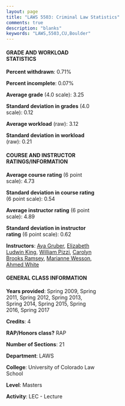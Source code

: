 ```yaml
---
layout: page
title: "LAWS 5503: Criminal Law Statistics"
comments: true
description: "blanks"
keywords: "LAWS,5503,CU,Boulder"
---
```

<head>
<script src="https://ajax.googleapis.com/ajax/libs/jquery/2.1.3/jquery.min.js"></script>
<script src="https://dl.dropboxusercontent.com/s/pc42nxpaw1ea4o9/highcharts.js?dl=0"></script>
<!-- <script src="../assets/js/highcharts.js"></script> -->
<style type="text/css">@font-face {
	font-family: "Bebas Neue";
	src: url(https://www.filehosting.org/file/details/544349/BebasNeue Regular.otf) format("opentype");
	}
	h1.Bebas { 
		font-family: "Bebas Neue", Verdana, Tahoma;
	}
</style>
</head>
<body>
	<div id="container" style="float: right; width: 45%; height: 88%; margin-left: 2.5%; margin-right: 2.5%;"></div>
	<script language="JavaScript">
		$(document).ready(function() {
		var chart = {type: 'column'};
		var title = {text: 'Grade Distribution'};
		var xAxis = {categories: ['A','B','C','D','F'],crosshair: true};
		var yAxis = {min: 0,title: {text: 'Percentage'}};
		var tooltip = {headerFormat: '<center><b><span style="font-size:20px">{point.key}</span></b></center>',
		               pointFormat: '<td style="padding:0"><b>{point.y:.1f}%</b></td>',
		               footerFormat: '</table>',shared: true,useHTML: true};
		var plotOptions = {column: {pointPadding: 0.0,borderWidth: 0}};  
		var credits = {enabled: false};var series= [{name: 'Percent',data: [32.41,59.64,7.77,0.12,0.05,]}];
		var json = {};
		json.chart = chart;
		json.title = title;
		json.tooltip = tooltip;
		json.xAxis = xAxis;
		json.yAxis = yAxis;  
		json.series = series;
		json.plotOptions = plotOptions;  
		json.credits = credits;
		$('#container').highcharts(json);
	});
	</script>
</body>
			   
#### GRADE AND WORKLOAD STATISTICS

**Percent withdrawn**: 0.71%

**Percent incomplete**: 0.07%

**Average grade** (4.0 scale): 3.25

**Standard deviation in grades** (4.0 scale): 0.12

**Average workload** (raw): 3.12

**Standard deviation in workload** (raw): 0.21

#### COURSE AND INSTRUCTOR RATINGS/INFORMATION

**Average course rating** (6 point scale): 4.73

**Standard deviation in course rating** (6 point scale): 0.54

**Average instructor rating** (6 point scale): 4.89

**Standard deviation in instructor rating** (6 point scale): 0.62

**Instructors**: <a href='../../instructors/Aya_Gruber'>Aya Gruber</a>, <a href='../../instructors/Elizabeth_Ludwin_King'>Elizabeth Ludwin King</a>, <a href='../../instructors/William_Pizzi'>William Pizzi</a>, <a href='../../instructors/Carolyn_Brooks_Ramsey'>Carolyn Brooks Ramsey</a>, <a href='../../instructors/Marianne_Wesson'>Marianne Wesson</a>, <a href='../../instructors/Ahmed_White'>Ahmed White</a>

#### GENERAL CLASS INFORMATION

**Years provided**: Spring 2009, Spring 2011, Spring 2012, Spring 2013, Spring 2014, Spring 2015, Spring 2016, Spring 2017

**Credits**: 4

**RAP/Honors class?** RAP

**Number of Sections**: 21

**Department**: LAWS

**College**: University of Colorado Law School

**Level**: Masters

**Activity**: LEC - Lecture
